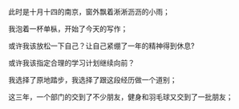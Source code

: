此时是十月十四的南京，窗外飘着淅淅沥沥的小雨；

我泡着一杯单枞，开始了今天的写作；

或许我该放松一下自己？让自己紧绷了一年的精神得到休息?

或许我该指定合理的学习计划继续向前？

我选择了原地踏步，我选择了跟这段经历做一个道别；

这三年，一个部门的交到了不少朋友，健身和羽毛球又交到了一批朋友；



